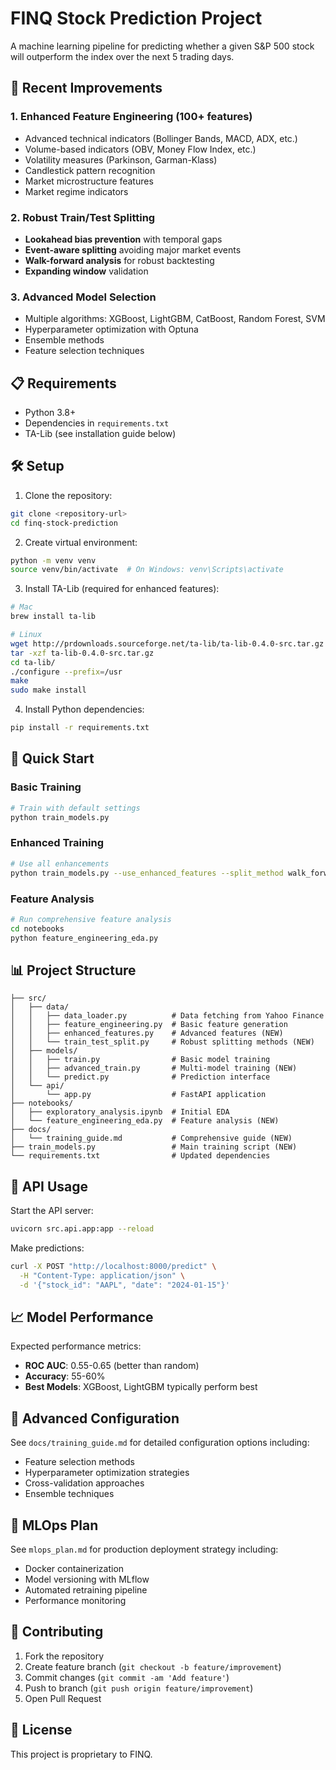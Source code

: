 # FINQ Stock Prediction Project

A machine learning pipeline for predicting whether a given S&P 500 stock will outperform the index over the next 5 trading days.

## 🚀 Recent Improvements

### 1. Enhanced Feature Engineering (100+ features)
- Advanced technical indicators (Bollinger Bands, MACD, ADX, etc.)
- Volume-based indicators (OBV, Money Flow Index, etc.)
- Volatility measures (Parkinson, Garman-Klass)
- Candlestick pattern recognition
- Market microstructure features
- Market regime indicators

### 2. Robust Train/Test Splitting
- **Lookahead bias prevention** with temporal gaps
- **Event-aware splitting** avoiding major market events
- **Walk-forward analysis** for robust backtesting
- **Expanding window** validation

### 3. Advanced Model Selection
- Multiple algorithms: XGBoost, LightGBM, CatBoost, Random Forest, SVM
- Hyperparameter optimization with Optuna
- Ensemble methods
- Feature selection techniques

## 📋 Requirements

- Python 3.8+
- Dependencies in `requirements.txt`
- TA-Lib (see installation guide below)

## 🛠️ Setup

1. Clone the repository:
```bash
git clone <repository-url>
cd finq-stock-prediction
```

2. Create virtual environment:
```bash
python -m venv venv
source venv/bin/activate  # On Windows: venv\Scripts\activate
```

3. Install TA-Lib (required for enhanced features):
```bash
# Mac
brew install ta-lib

# Linux
wget http://prdownloads.sourceforge.net/ta-lib/ta-lib-0.4.0-src.tar.gz
tar -xzf ta-lib-0.4.0-src.tar.gz
cd ta-lib/
./configure --prefix=/usr
make
sudo make install
```

4. Install Python dependencies:
```bash
pip install -r requirements.txt
```

## 🏃 Quick Start

### Basic Training
```bash
# Train with default settings
python train_models.py
```

### Enhanced Training
```bash
# Use all enhancements
python train_models.py --use_enhanced_features --split_method walk_forward --optimization optuna
```

### Feature Analysis
```bash
# Run comprehensive feature analysis
cd notebooks
python feature_engineering_eda.py
```

## 📊 Project Structure

```
├── src/
│   ├── data/
│   │   ├── data_loader.py          # Data fetching from Yahoo Finance
│   │   ├── feature_engineering.py  # Basic feature generation
│   │   ├── enhanced_features.py    # Advanced features (NEW)
│   │   └── train_test_split.py     # Robust splitting methods (NEW)
│   ├── models/
│   │   ├── train.py                # Basic model training
│   │   ├── advanced_train.py       # Multi-model training (NEW)
│   │   └── predict.py              # Prediction interface
│   └── api/
│       └── app.py                  # FastAPI application
├── notebooks/
│   ├── exploratory_analysis.ipynb  # Initial EDA
│   └── feature_engineering_eda.py  # Feature analysis (NEW)
├── docs/
│   └── training_guide.md           # Comprehensive guide (NEW)
├── train_models.py                 # Main training script (NEW)
└── requirements.txt                # Updated dependencies
```

## 🎯 API Usage

Start the API server:
```bash
uvicorn src.api.app:app --reload
```

Make predictions:
```bash
curl -X POST "http://localhost:8000/predict" \
  -H "Content-Type: application/json" \
  -d '{"stock_id": "AAPL", "date": "2024-01-15"}'
```

## 📈 Model Performance

Expected performance metrics:
- **ROC AUC**: 0.55-0.65 (better than random)
- **Accuracy**: 55-60%
- **Best Models**: XGBoost, LightGBM typically perform best

## 🔧 Advanced Configuration

See `docs/training_guide.md` for detailed configuration options including:
- Feature selection methods
- Hyperparameter optimization strategies
- Cross-validation approaches
- Ensemble techniques

## 📝 MLOps Plan

See `mlops_plan.md` for production deployment strategy including:
- Docker containerization
- Model versioning with MLflow
- Automated retraining pipeline
- Performance monitoring

## 🤝 Contributing

1. Fork the repository
2. Create feature branch (`git checkout -b feature/improvement`)
3. Commit changes (`git commit -am 'Add feature'`)
4. Push to branch (`git push origin feature/improvement`)
5. Open Pull Request

## 📄 License

This project is proprietary to FINQ. 